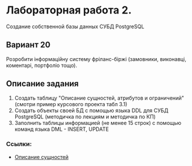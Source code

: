 # Лабораторная работа 2. 
Создание собственной базы данных СУБД PostgreSQL
## Вариант 20
Розробити інформаційну систему фріланс-біржі (замовники, виконавці, коментарі, портфоліо тощо).

## Описание задания
1. Создать таблицу "Описание сущностей, атрибутов и ограничений" (смотри пример курсового проекта табл 3.1)
2. Создать объекты своей БД с помощью языка DDL для СУБД PostgreSQL (методичка по лекциям и методичка по КП)
3. Заполнить таблицы информацией (не менее 15 строк) с помощью команд языка DML - INSERT, UPDATE

### Ссылки:
- [Описание сущностей](./entities-description.md)